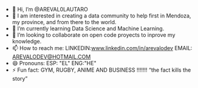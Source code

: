 - 👋 Hi, I’m @AREVAL0LAUTARO
- 👀 I am interested in creating a data community to help first in Mendoza, my province, and from there to the world.
- 🌱 I’m currently learning Data Science and Machine Learning.
- 💞️ I’m looking to collaborate on open code proyects to inprove my knowledge.
- 📫 How to reach me:
  LINKEDIN:www.linkedin.com/in/arevalodev
  EMAIL: AREVALODEV@HOTMAIL.COM
- 😄 Pronouns: ESP: "EL"  ENG:"HE"
- ⚡ Fun fact: GYM, RUGBY, ANIME AND BUSINESS
  !!!!!!! “the fact kills the story”

<!---
AREVAL0LAUTARO/AREVAL0LAUTARO is a ✨ special ✨ repository because its `README.md` (this file) appears on your GitHub profile.
You can click the Preview link to take a look at your changes.
--->
